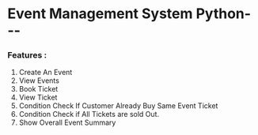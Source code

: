 # Event Management System Python---

### Features :
1. Create An Event
2. View Events
3. Book Ticket
4. View Ticket
5. Condition Check If Customer Already Buy Same Event Ticket
6. Condition Check if All Tickets are sold Out.
7. Show Overall Event Summary
